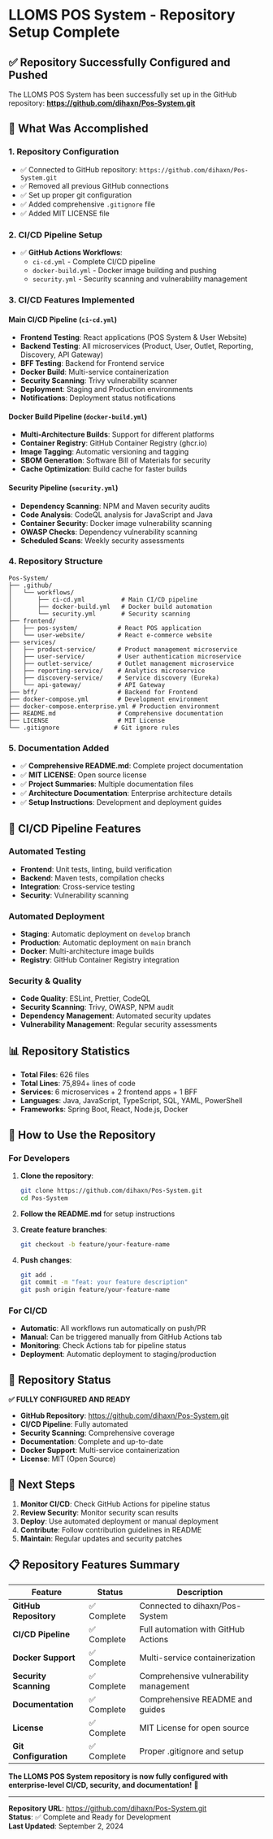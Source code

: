 # LLOMS POS System - Repository Setup Complete

## ✅ **Repository Successfully Configured and Pushed**

The LLOMS POS System has been successfully set up in the GitHub repository: **https://github.com/dihaxn/Pos-System.git**

## 🎯 **What Was Accomplished**

### **1. Repository Configuration**
- ✅ Connected to GitHub repository: `https://github.com/dihaxn/Pos-System.git`
- ✅ Removed all previous GitHub connections
- ✅ Set up proper git configuration
- ✅ Added comprehensive `.gitignore` file
- ✅ Added MIT LICENSE file

### **2. CI/CD Pipeline Setup**
- ✅ **GitHub Actions Workflows**:
  - `ci-cd.yml` - Complete CI/CD pipeline
  - `docker-build.yml` - Docker image building and pushing
  - `security.yml` - Security scanning and vulnerability management

### **3. CI/CD Features Implemented**

#### **Main CI/CD Pipeline (`ci-cd.yml`)**
- **Frontend Testing**: React applications (POS System & User Website)
- **Backend Testing**: All microservices (Product, User, Outlet, Reporting, Discovery, API Gateway)
- **BFF Testing**: Backend for Frontend service
- **Docker Build**: Multi-service containerization
- **Security Scanning**: Trivy vulnerability scanner
- **Deployment**: Staging and Production environments
- **Notifications**: Deployment status notifications

#### **Docker Build Pipeline (`docker-build.yml`)**
- **Multi-Architecture Builds**: Support for different platforms
- **Container Registry**: GitHub Container Registry (ghcr.io)
- **Image Tagging**: Automatic versioning and tagging
- **SBOM Generation**: Software Bill of Materials for security
- **Cache Optimization**: Build cache for faster builds

#### **Security Pipeline (`security.yml`)**
- **Dependency Scanning**: NPM and Maven security audits
- **Code Analysis**: CodeQL analysis for JavaScript and Java
- **Container Security**: Docker image vulnerability scanning
- **OWASP Checks**: Dependency vulnerability scanning
- **Scheduled Scans**: Weekly security assessments

### **4. Repository Structure**
```
Pos-System/
├── .github/
│   └── workflows/
│       ├── ci-cd.yml          # Main CI/CD pipeline
│       ├── docker-build.yml   # Docker build automation
│       └── security.yml       # Security scanning
├── frontend/
│   ├── pos-system/           # React POS application
│   └── user-website/         # React e-commerce website
├── services/
│   ├── product-service/      # Product management microservice
│   ├── user-service/         # User authentication microservice
│   ├── outlet-service/       # Outlet management microservice
│   ├── reporting-service/    # Analytics microservice
│   ├── discovery-service/    # Service discovery (Eureka)
│   └── api-gateway/          # API Gateway
├── bff/                      # Backend for Frontend
├── docker-compose.yml        # Development environment
├── docker-compose.enterprise.yml # Production environment
├── README.md                 # Comprehensive documentation
├── LICENSE                   # MIT License
└── .gitignore               # Git ignore rules
```

### **5. Documentation Added**
- ✅ **Comprehensive README.md**: Complete project documentation
- ✅ **MIT LICENSE**: Open source license
- ✅ **Project Summaries**: Multiple documentation files
- ✅ **Architecture Documentation**: Enterprise architecture details
- ✅ **Setup Instructions**: Development and deployment guides

## 🚀 **CI/CD Pipeline Features**

### **Automated Testing**
- **Frontend**: Unit tests, linting, build verification
- **Backend**: Maven tests, compilation checks
- **Integration**: Cross-service testing
- **Security**: Vulnerability scanning

### **Automated Deployment**
- **Staging**: Automatic deployment on `develop` branch
- **Production**: Automatic deployment on `main` branch
- **Docker**: Multi-architecture image builds
- **Registry**: GitHub Container Registry integration

### **Security & Quality**
- **Code Quality**: ESLint, Prettier, CodeQL
- **Security Scanning**: Trivy, OWASP, NPM audit
- **Dependency Management**: Automated security updates
- **Vulnerability Management**: Regular security assessments

## 📊 **Repository Statistics**

- **Total Files**: 626 files
- **Total Lines**: 75,894+ lines of code
- **Services**: 6 microservices + 2 frontend apps + 1 BFF
- **Languages**: Java, JavaScript, TypeScript, SQL, YAML, PowerShell
- **Frameworks**: Spring Boot, React, Node.js, Docker

## 🔧 **How to Use the Repository**

### **For Developers**
1. **Clone the repository**:
   ```bash
   git clone https://github.com/dihaxn/Pos-System.git
   cd Pos-System
   ```

2. **Follow the README.md** for setup instructions

3. **Create feature branches**:
   ```bash
   git checkout -b feature/your-feature-name
   ```

4. **Push changes**:
   ```bash
   git add .
   git commit -m "feat: your feature description"
   git push origin feature/your-feature-name
   ```

### **For CI/CD**
- **Automatic**: All workflows run automatically on push/PR
- **Manual**: Can be triggered manually from GitHub Actions tab
- **Monitoring**: Check Actions tab for pipeline status
- **Deployment**: Automatic deployment to staging/production

## 🎉 **Repository Status**

**✅ FULLY CONFIGURED AND READY**

- **GitHub Repository**: https://github.com/dihaxn/Pos-System.git
- **CI/CD Pipeline**: Fully automated
- **Security Scanning**: Comprehensive coverage
- **Documentation**: Complete and up-to-date
- **Docker Support**: Multi-service containerization
- **License**: MIT (Open Source)

## 🚀 **Next Steps**

1. **Monitor CI/CD**: Check GitHub Actions for pipeline status
2. **Review Security**: Monitor security scan results
3. **Deploy**: Use automated deployment or manual deployment
4. **Contribute**: Follow contribution guidelines in README
5. **Maintain**: Regular updates and security patches

## 📋 **Repository Features Summary**

| Feature | Status | Description |
|---------|--------|-------------|
| **GitHub Repository** | ✅ Complete | Connected to dihaxn/Pos-System |
| **CI/CD Pipeline** | ✅ Complete | Full automation with GitHub Actions |
| **Docker Support** | ✅ Complete | Multi-service containerization |
| **Security Scanning** | ✅ Complete | Comprehensive vulnerability management |
| **Documentation** | ✅ Complete | Comprehensive README and guides |
| **License** | ✅ Complete | MIT License for open source |
| **Git Configuration** | ✅ Complete | Proper .gitignore and setup |

**The LLOMS POS System repository is now fully configured with enterprise-level CI/CD, security, and documentation!** 🎉

---

**Repository URL**: https://github.com/dihaxn/Pos-System.git  
**Status**: ✅ Complete and Ready for Development  
**Last Updated**: September 2, 2024
